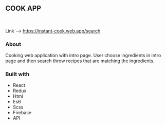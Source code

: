 <h2>COOK APP</h2> <br/>

Link --> https://instant-cook.web.app/search

<h3>About</h3>

Cooking web application with intro page. User choose ingredients in intro page and then search throw recipes that are matching the ingredients. <br/>

<h3>Built with</h3>
<ul>
<li>React</li> 
<li>Redux</li> 
<li>Html</li> 
<li>Es6</li>
<li>Scss</li> 
<li>Firebase</li> 
<li>API</li> 
</ul>
